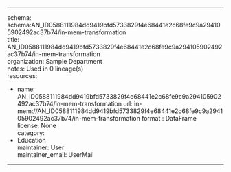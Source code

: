 


---  
schema: schema:AN_ID0588111984dd9419bfd5733829f4e68441e2c68fe9c9a294105902492ac37b74/in-mem-transformation  
title: AN_ID0588111984dd9419bfd5733829f4e68441e2c68fe9c9a294105902492ac37b74/in-mem-transformation  
organization: Sample Department  
notes: Used in 0 lineage(s)  
resources:  
  - name: AN_ID0588111984dd9419bfd5733829f4e68441e2c68fe9c9a294105902492ac37b74/in-mem-transformation 
    url: in-mem://AN_ID0588111984dd9419bfd5733829f4e68441e2c68fe9c9a294105902492ac37b74/in-mem-transformation 
    format : DataFrame  
license: None  
category:
  - Education  
maintainer: User  
maintainer_email: UserMail  
---